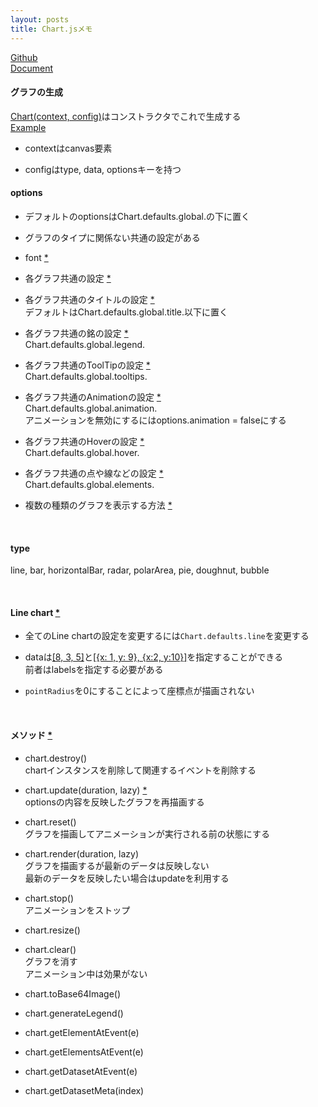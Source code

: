 ```yaml
---
layout: posts
title: Chart.jsメモ
---
```


[Github](https://github.com/chartjs/Chart.js)  
[Document](http://www.chartjs.org/docs/)  

#### グラフの生成

[Chart(context, config)](https://github.com/chartjs/Chart.js/blob/03735563f44e1ae108f83b9c7ee946f8818c92c3/src/core/core.js#L6)はコンストラクタでこれで生成する   
[Example](http://jsdo.it/38elements/chartjs)  

* contextはcanvas要素  

* configはtype, data, optionsキーを持つ  


#### options

* デフォルトのoptionsはChart.defaults.global.の下に置く  

* グラフのタイプに関係ない共通の設定がある  

* font [\*](http://www.chartjs.org/docs/latest/general/fonts.html)  

* 各グラフ共通の設定 [\*](http://www.chartjs.org/docs/latest/configuration/)  

* 各グラフ共通のタイトルの設定 [\*](http://www.chartjs.org/docs/latest/configuration/title.html)  
デフォルトはChart.defaults.global.title.以下に置く  

* 各グラフ共通の銘の設定 [\*](http://www.chartjs.org/docs/latest/configuration/legend.html)  
Chart.defaults.global.legend.  

* 各グラフ共通のToolTipの設定 [\*](http://www.chartjs.org/docs/latest/configuration/tooltip.html)  
Chart.defaults.global.tooltips.  

* 各グラフ共通のAnimationの設定 [\*](http://www.chartjs.org/docs/latest/configuration/animations.html)  
Chart.defaults.global.animation.  
アニメーションを無効にするにはoptions.animation = falseにする  

* 各グラフ共通のHoverの設定 [\*](http://www.chartjs.org/docs/latest/general/interactions/#interactions)    
Chart.defaults.global.hover.  

* 各グラフ共通の点や線などの設定 [\*](http://www.chartjs.org/docs/latest/configuration/elements.html)   
Chart.defaults.global.elements.  

* 複数の種類のグラフを表示する方法 [\*](http://www.chartjs.org/docs/latest/charts/mixed.html)  
  

<br>

#### type

line, bar, horizontalBar, radar, polarArea, pie, doughnut, bubble   

<br>

#### Line chart [\*](http://www.chartjs.org/docs/latest/charts/line.html)

* 全てのLine chartの設定を変更するには`Chart.defaults.line`を変更する

* dataは[\[8, 3, 5\]](http://www.chartjs.org/docs/latest/charts/line.html#number)と[\[\{x: 1, y: 9\}, \{x:2, y:10\}\]](http://www.chartjs.org/docs/latest/charts/line.html#point)を指定することができる  
前者はlabelsを指定する必要がある  

* `pointRadius`を0にすることによって座標点が描画されない


<br>

#### メソッド [\*](http://www.chartjs.org/docs/latest/developers/api.html)

* chart.destroy()  
chartインスタンスを削除して関連するイベントを削除する  

* chart.update(duration, lazy) [\*](http://www.chartjs.org/docs/latest/developers/updates.html)  
optionsの内容を反映したグラフを再描画する

* chart.reset()  
グラフを描画してアニメーションが実行される前の状態にする

* chart.render(duration, lazy)  
グラフを描画するが最新のデータは反映しない  
最新のデータを反映したい場合はupdateを利用する  

* chart.stop()  
アニメーションをストップ  

* chart.resize()  

* chart.clear()  
グラフを消す  
アニメーション中は効果がない  

* chart.toBase64Image()

* chart.generateLegend()  

* chart.getElementAtEvent(e)  

* chart.getElementsAtEvent(e)  

* chart.getDatasetAtEvent(e)  

* chart.getDatasetMeta(index)   
